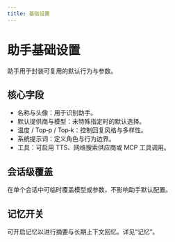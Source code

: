 ```yaml
---
title: 基础设置
---
```


# 助手基础设置

助手用于封装可复用的默认行为与参数。

## 核心字段
- 名称与头像：用于识别助手。
- 默认提供商与模型：未特殊指定时的默认选择。
- 温度 / Top‑p / Top‑k：控制回复风格与多样性。
- 系统提示词：定义角色与行为边界。
- 工具：可启用 TTS、网络搜索供应商或 MCP 工具调用。

## 会话级覆盖
在单个会话中可临时覆盖模型或参数，不影响助手默认配置。

## 记忆开关
可开启记忆以进行摘要与长期上下文回忆。详见“记忆”。

